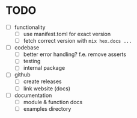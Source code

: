 # TODO

- [ ] functionality
  - [ ] use manifest.toml for exact version
  - [ ] fetch correct version with `mix hex.docs ...`
- [ ] codebase
  - [ ] better error handling? f.e. remove asserts
  - [ ] testing
  - [ ] internal package
- [ ] github
  - [ ] create releases
  - [ ] link website (docs)
- [ ] documentation
  - [ ] module & function docs
  - [ ] examples directory
